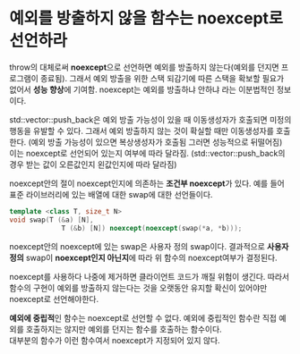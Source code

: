 # 예외를 방출하지 않을 함수는 noexcept로 선언하라

throw의 대체로써 **noexcept**으로 선언하면 예외를 방출하지 않는다(예외를 던지면 프로그램이 종료됨). 그래서 예외 방출을 위한 스택 되감기에 따른 스택을 확보할 필요가 없어서 **성능 향상**에 기여함. noexcept는 예외를 방출하냐 안하냐 라는 이분법적인 정보이다.

std::vector::push_back은 예외 방출 가능성이 있을 때 이동생성자가 호출되면 미정의 행동을 유발할 수 있다. 그래서 예외 방출하지 않는 것이 확실할 때만 이동생성자를 호출한다. (예외 방출 가능성이 있으면 복상생성자가 호출됨 그러면 성능적으로 뒤떨어짐) 이는 noexcept로 선언되어 있는지 여부에 따라 달라짐. (std::vector::push_back의 경우 받는 값이 오른값인지 왼값인지에 따라 달라짐)

noexcept안의 절이 noexcept인지에 의존하는 **조건부 noexcept**가 있다. 예를 들어 표준 라이브러리에 있는 배열에 대한 swap에 대한 선언들이다.

```cpp
template <class T, size_t N>
void swap(T (&a) [N],
             T (&b) [N]) noexcept(noexcept(swap(*a, *b)));
```

noexcept안의 noexcept에 있는 swap은 사용자 정의 swap이다. 결과적으로 **사용자 정의** swap이 **noexcept인지 아닌지**에 따라 위 함수의 noexcept여부가 결정된다.

noexcept를 사용하다 나중에 제거하면 클라이언트 코드가 깨질 위험이 생긴다. 따라서 함수의 구현이 예외를 방출하지 않는다는 것을 오랫동안 유지할 확신이 있어야만 noexcept로 선언해야한다.

**예외에 중립적**인 함수는 noexcept로 선언할 수 없다. 예외에 중립적인 함수란 직접 예외를 호출하지는 않지만 예외를 던지는 함수를 호출하는 함수이다.  
대부분의 함수가 이런 함수여서 noexcept가 지정되어 있지 않다.
